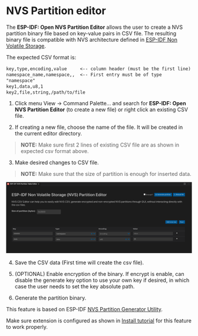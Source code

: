 # NVS Partition editor

The **ESP-IDF: Open NVS Partition Editor** allows the user to create a NVS partition binary file based on key-value pairs in CSV file. The resulting binary file is compatible with NVS architecture defined in [ESP-IDF Non Volatile Storage](https://docs.espressif.com/projects/esp-idf/en/latest/esp32/api-reference/storage/nvs_flash.html).

The expected CSV format is:

```
key,type,encoding,value     <-- column header (must be the first line)
namespace_name,namespace,,  <-- First entry must be of type "namespace"
key1,data,u8,1
key2,file,string,/path/to/file
```

1. Click menu View -> Command Palette... and search for **ESP-IDF: Open NVS Partition Editor** (to create a new file) or right click an existing CSV file.

2. If creating a new file, choose the name of the file. It will be created in the current editor directory.

> **NOTE:** Make sure first 2 lines of existing CSV file are as shown in expected csv format above.

3. Make desired changes to CSV file.

> **NOTE:** Make sure that the size of partition is enough for inserted data.

<p>
  <img src="../../media/tutorials/nvs/nvs_partition_editor.png" alt="NVS Partition editor" width="950">
</p>

4. Save the CSV data (First time will create the csv file).

5. (OPTIONAL) Enable encryption of the binary. If encrypt is enable, can disable the generate key option to use your own key if desired, in which case the user needs to set the key absolute path.

6. Generate the partition binary.

This feature is based on ESP-IDF [NVS Partition Generator Utility](https://docs.espressif.com/projects/esp-idf/en/latest/esp32/api-reference/storage/nvs_partition_gen.html).

Make sure extension is configured as shown in [Install tutorial](./install.md) for this feature to work properly.
